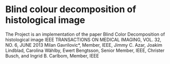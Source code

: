 # Blind colour decomposition of histological image
The Project is an implementation of the paper Blind Color Decomposition of histological image IEEE TRANSACTIONS ON MEDICAL IMAGING, VOL. 32, NO. 6, JUNE 2013 Milan Gavrilovic*, Member, IEEE, Jimmy C. Azar, Joakim Lindblad, Carolina Wählby, Ewert Bengtsson, Senior Member, IEEE, Christer Busch, and Ingrid B. Carlbom, Member, IEEE
